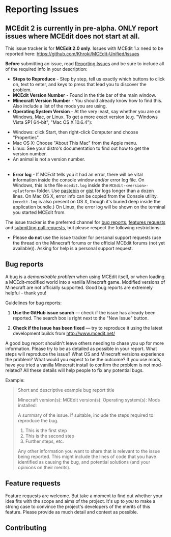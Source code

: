 # Reporting Issues

## MCEdit 2 is currently in pre-alpha. ONLY report issues where MCEdit does not start at all.

This issue tracker is for **MCEdit 2.0 only**. Issues with MCEdit 1.x need to be reported here: https://github.com/Khroki/MCEdit-Unified/issues

**Before** submitting an issue, read [Reporting Issues](https://github.com/mcedit/mcedit/wiki/Reporting-Issues) and be sure to include all of the required info in your description:

* **Steps to Reproduce** - Step by step, tell us exactly which buttons to click on, text to enter, and keys to press that lead you to discover the problem.
* **MCEdit Version Number** - Found in the title bar of the main window.
* **Minecraft Version Number** - You should already know how to find this. Also include a list of the mods you are using.
* **Operating System Version** - At the very least, say whether you are on Windows, Mac, or Linux. To get a more exact version (e.g. "Windows Vista SP1 64-bit", "Mac OS X 10.6.4"):
 + Windows: click Start, then right-click Computer and choose "Properties".
 + Mac OS X: Choose "About This Mac" from the Apple menu.
 + Linux: See your distro's documentation to find out how to get the version number.
 + An animal is not a version number.<br><br>

* **Error log** - If MCEdit tells you it had an error, there will be vital information inside the console window and/or error log file. On Windows, this is the file `mcedit.log` inside the `MCEdit-<version>-<platform>` folder. Use [pastebin](http://pastebin.com/) or [gist](https://gist.github.com/) for logs longer than a dozen lines. On Mac OS X, error info can be copied from the Console utility. (`mcedit.log` is also present on OS X, though it's buried deep inside the application bundle.) On Linux, the error log will be shown on the terminal you started MCEdit from.


The issue tracker is the preferred channel for [bug reports](#bugs),
[features requests](#features) and [submitting pull
requests](#pull-requests), but please respect the following restrictions:

* Please **do not** use the issue tracker for personal support requests (use the thread on the Minecraft forums or the official MCEdit forums (not yet available)). Asking for help is a personal support request.

<a name="bugs"></a>
## Bug reports

A bug is a _demonstrable problem_ when using MCEdit itself, or when loading a MCEdit-modified world into a vanilla Minecraft game. Modified versions of Minecraft are not officially supported.
Good bug reports are extremely helpful - thank you!

Guidelines for bug reports:

1. **Use the GitHub issue search** &mdash; check if the issue has already been
   reported. The search box is right next to the "New Issue" button.

2. **Check if the issue has been fixed** &mdash; try to reproduce it using the
   latest development builds from http://www.mcedit.net/


A good bug report shouldn't leave others needing to chase you up for more
information. Please try to be as detailed as possible in your report. What steps will reproduce the issue? What OS and Minecraft versions
experience the problem? What would you expect to be the outcome? If you use mods, have you tried a vanilla Minecraft install to confirm the problem is not mod-related? All these
details will help people to fix any potential bugs.

Example:

> Short and descriptive example bug report title
>
> Minecraft version(s):
> MCEdit version(s):
> Operating system(s):
> Mods installed:
>
> A summary of the issue. If suitable, include the steps required to reproduce the bug.
>
> 1. This is the first step
> 2. This is the second step
> 3. Further steps, etc.
>
> Any other information you want to share that is relevant to the issue being
> reported. This might include the lines of code that you have identified as
> causing the bug, and potential solutions (and your opinions on their
> merits).


<a name="features"></a>
## Feature requests

Feature requests are welcome. But take a moment to find out whether your idea
fits with the scope and aims of the project. It's up to *you* to make a strong
case to convince the project's developers of the merits of this feature. Please
provide as much detail and context as possible.

## Contributing
